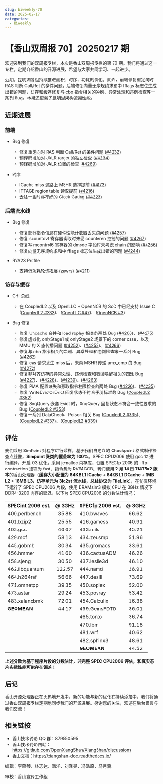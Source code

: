 ```yaml
---
slug: biweekly-70
date: 2025-02-17
categories:
  - Biweekly
---
```


# 【香山双周报 70】20250217 期

欢迎来到我们的双周报专栏，本次是香山双周报专栏的第 70 期。我们将通过这一专栏，定期介绍香山的开源进展，希望与大家共同学习、一起进步。

近期，昆明湖各组持续推进面积、时序、功耗的优化。此外，前端修复重定向时 RAS 判断 Call/Ret 的条件问题，后端修复向量无序规约求和中 fflags 标志位生成出错的问题，访存和缓存修复与 cbo 指令相关的冲刷、异常处理和违例检查等一系列 Bug。本期还更新了昆明湖架构近期性能。


<!-- more -->

## 近期进展

### 前端

- Bug 修复
    - 修复重定向时 RAS 判断 Call/Ret 的条件问题 ([#4232](https://github.com/OpenXiangShan/XiangShan/pull/4232))
    - 预译码增加对 JALR target 的独立检查 ([#4234](https://github.com/OpenXiangShan/XiangShan/pull/4234))
    - 预译码增加对 JALR 位置的检查 ([#4269](https://github.com/OpenXiangShan/XiangShan/pull/4269))

- 时序
    - ICache miss 通路上 MSHR 选择提前 ([#4173](https://github.com/OpenXiangShan/XiangShan/pull/4173))
    - ITTAGE region table 读取提前 ([#4216](https://github.com/OpenXiangShan/XiangShan/pull/4216))
    - 去除一些时序不好的 Clock Gating ([#4223](https://github.com/OpenXiangShan/XiangShan/pull/4223))

### 后端流水线

- Bug 修复
    - 修复部分指令信息在硬件性能计数器丢失的问题 ([#4257](https://github.com/OpenXiangShan/XiangShan/pull/4257))
    - 修复 scountovf 寄存器读取时未受 counteren 控制的问题 ([#4267](https://github.com/OpenXiangShan/XiangShan/pull/4267))
    - 修复写 mcontrol6 寄存器的 dmode 字段时未考虑 chain 的影响 ([#4256](https://github.com/OpenXiangShan/XiangShan/pull/4256))
    - 修复向量无序规约求和中 fflags 标志位生成出错的问题 ([#4244](https://github.com/OpenXiangShan/XiangShan/pull/4244))

- RVA23 Profile
    - 支持低功耗轮询拓展 (zawrs) ([#4211](https://github.com/OpenXiangShan/XiangShan/pull/4211))

### 访存与缓存

- CHI 总线
    - 在 CoupledL2 以及 OpenLLC + OpenNCB 的 SoC 中已经支持 Issue C ([CoupledL2 #333](https://github.com/OpenXiangShan/CoupledL2/pull/333))、([OpenLLC #47](https://github.com/OpenXiangShan/OpenLLC/pull/47))、([OpenNCB #3](https://github.com/OpenXiangShan/OpenNCB/pull/3))

- Bug 修复
    - 修复 Uncache 合并和 load replay 相关的两处 Bug ([#4268](https://github.com/OpenXiangShan/XiangShan/pull/4268))、([#4275](https://github.com/OpenXiangShan/XiangShan/pull/4275))
    - 修复虚拟化 onlyStage1 或 onlyStage2 场景下的 corner case，以及 MMU 的 X 态传播问题 ([#4252](https://github.com/OpenXiangShan/XiangShan/pull/4252))、([#4253](https://github.com/OpenXiangShan/XiangShan/pull/4253))、([#4266](https://github.com/OpenXiangShan/XiangShan/pull/4266))
    - 修复与 cbo 指令相关的冲刷、异常处理和违例检查等一系列 Bug ([#4262](https://github.com/OpenXiangShan/XiangShan/pull/4262))
    - 修复 cas 请求发生 miss 后，未向 MSHR 传递 amo_cmp 的 Bug ([#4272](https://github.com/OpenXiangShan/XiangShan/pull/4272))
    - 修复非对齐访存的异常处理、违例检查和错误唤醒相关的四处 Bug ([#4227](https://github.com/OpenXiangShan/XiangShan/pull/4227))、([#4228](https://github.com/OpenXiangShan/XiangShan/pull/4228))、([#4239](https://github.com/OpenXiangShan/XiangShan/pull/4239))、([#4263](https://github.com/OpenXiangShan/XiangShan/pull/4263))
    - 修复 PMA 配置缺失和预取指令权限检查的两处 Bug ([#4226](https://github.com/OpenXiangShan/XiangShan/pull/4226))、([#4235](https://github.com/OpenXiangShan/XiangShan/pull/4235))
    - 修复 WriteEvictOrEvict 回复状态不符合手册标准的 Bug ([CoupledL2 #352](https://github.com/OpenXiangShan/CoupledL2/pull/352))
    - 修复 SnqQuery 嵌套 Evict 时，SnqQuery 回复状态不符合一致性要求的 Bug ([CoupledL2 #353](https://github.com/OpenXiangShan/CoupledL2/pull/353))
    - 修复一系列 DataCheck、Poison 相关 Bug ([CoupledL2 #335](https://github.com/OpenXiangShan/CoupledL2/pull/335))、([CoupledL2 #337](https://github.com/OpenXiangShan/CoupledL2/pull/337))、([CoupledL2 #339](https://github.com/OpenXiangShan/CoupledL2/pull/339))


## 评估

我们采用 SimPoint 对程序进行采样，基于我们自定义的 Checkpoint 格式制作检查点镜像，**Simpoint 聚类的覆盖率为 100%**。SPEC CPU2006 使用 gcc 12 进行编译，开启 O3 优化，采用 jemalloc 内存库，设置 SPECfp 2006 的 -ffp-contraction 选项为 fast，指令集为 RV64GCB。我们使用 **2 月 14 日 7f475a2 版本**的香山处理器（**缓存大小配置为 64KB L1 ICache + 64KB L1 DCache + 1MB L2 + 16MB L3，访存单元为 3ld2st 流水线，总线协议为 TileLink**），在仿真环境下运行了 SPEC CPU2006 片段，使用 DRAMsim3 模拟 CPU 在 3GHz 情况下 DDR4-3200 内存的延迟。以下为 SPEC CPU2006 的分数估计情况：

| SPECint 2006 est. | @ 3GHz | SPECfp 2006 est.  | @ 3GHz |
| :---------------- | :----: | :---------------- | :----: |
| 400.perlbench     | 35.88  | 410.bwaves        | 66.62  |
| 401.bzip2         | 25.55  | 416.gamess        | 40.91  |
| 403.gcc           | 46.67  | 433.milc          | 45.21  |
| 429.mcf           | 58.13  | 434.zeusmp        | 51.96  |
| 445.gobmk         | 30.34  | 435.gromacs       | 33.61  |
| 456.hmmer         | 41.60  | 436.cactusADM     | 46.26  |
| 458.sjeng         | 30.50  | 437.leslie3d      | 46.10  |
| 462.libquantum    | 122.57 | 444.namd          | 28.91  |
| 464.h264ref       | 56.66  | 447.dealII        | 73.69  |
| 471.omnetpp       | 39.35  | 450.soplex        | 52.00  |
| 473.astar         | 29.24  | 453.povray        | 53.42  |
| 483.xalancbmk     | 72.01  | 454.Calculix      | 16.38  |
| **GEOMEAN**       | 44.17  | 459.GemsFDTD      | 36.01  |
|                   |        | 465.tonto         | 36.74  |
|                   |        | 470.lbm           | 91.18  |
|                   |        | 481.wrf           | 40.62  |
|                   |        | 482.sphinx3       | 48.61  |
|                   |        | **GEOMEAN**       | 44.52  |

**上述分数为基于程序片段的分数估计，非完整 SPEC CPU2006 评估，和真实芯片实际性能可能存在偏差！**

## 后记

香山开源处理器正在火热地开发中，新的功能与新的优化在持续添加中，我们将通过香山双周报专栏定期地同步我们的开源进展。感谢您的关注，欢迎在后台留言与我们交流！

## 相关链接

* 香山技术讨论 QQ 群：879550595
* 香山技术讨论网站：https://github.com/OpenXiangShan/XiangShan/discussions
* 香山文档：https://xiangshan-doc.readthedocs.io/

编辑：李燕琴、林志达、满洋、刘泽昊、冯浩原、马月骁

审校：香山宣传工作组
